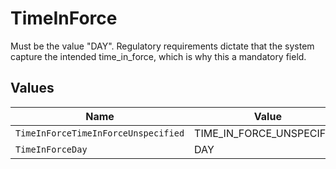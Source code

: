 # TimeInForce

Must be the value "DAY". Regulatory requirements dictate that the system capture the intended time_in_force, which is why this a mandatory field.


## Values

| Name                                | Value                               |
| ----------------------------------- | ----------------------------------- |
| `TimeInForceTimeInForceUnspecified` | TIME_IN_FORCE_UNSPECIFIED           |
| `TimeInForceDay`                    | DAY                                 |